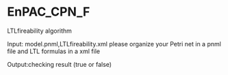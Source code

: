 # EnPAC_CPN_F
LTLfireability algorithm

Input: model.pnml,LTLfireability.xml
please organize your Petri net in a pnml file and LTL formulas in a xml file

Output:checking result (true or false)
